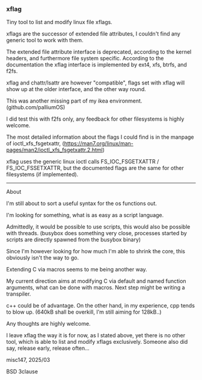### xflag


Tiny tool to list and modify linux file xflags.

xflags are the successor of extended file attributes,
I couldn't find any generic tool to work with them.

The extended file attribute interface is deprecated, 
according to the kernel headers, and furthermore
file system specific.
According to the documentation the xflag interface is implemented by
ext4, xfs, btrfs, and f2fs.


xflag and chattr/lsattr are however "compatible",
flags set with xflag will show up at the older interface,
and the other way round.


This was another missing part of my ikea environment. (github.com/palliumOS)


I did test this with f2fs only, any feedback for other filesystems
is highly welcome.



The most detailed information about the flags I could find is in the manpage of ioctl_xfs_fsgetxattr,
(https://man7.org/linux/man-pages/man2/ioctl_xfs_fsgetxattr.2.html)

xflag uses the generic linux ioctl calls FS_IOC_FSGETXATTR / FS_IOC_FSSETXATTR,
but the documented flags are the same for other filesystems (if implemented).


---

About

I'm still about to sort a useful syntax for the os functions out.

I'm looking for something, what is as easy as a script language.

Admittedly, it would be possible to use scripts, this would also be 
possible with threads. (busybox does something very close, processes
started by scripts are directly spawned from the busybox binary)

Since I'm however looking for how much I'm able to shrink the core,
this obviously isn't the way to go.

Extending C via macros seems to me being another way.

My current direction aims at modifying C via default and named function arguments,
what can be done with macros.
Next step might be writing a transpiler.

c++ could be of advantage. 
On the other hand, in my experience, cpp tends to blow up.
(640kB shall be overkill, I'm still aiming for 128kB..)

Any thoughts are highly welcome.

I leave xflag the way it is for now, as I stated above, yet there is no other
tool, which is able to list and modify xflags exclusively.
Someone also did say, release early, release often...




misc147, 2025/03 

BSD 3clause




